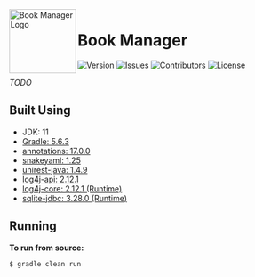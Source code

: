 <img src="https://github.com/Macro303/Book-Manager/blob/master/logo.png" align="left" width="120" height="115" alt="Book Manager Logo"/>

# Book Manager
[![Version](https://img.shields.io/github/tag-pre/Macro303/Book-Manager.svg?label=version)](https://github.com/Macro303/Book-Manager/releases)
[![Issues](https://img.shields.io/github/issues/Macro303/Book-Manager.svg?label=issues)](https://github.com/Macro303/Book-Manager/issues)
[![Contributors](https://img.shields.io/github/contributors/Macro303/Book-Manager.svg?label=contributors)](https://github.com/Macro303/Book-Manager/graphs/contributors)
[![License](https://img.shields.io/github/license/Macro303/Book-Manager.svg?=label=license)](https://github.com/Macro303/Book-Manager/blob/master/LICENSE)

_TODO_

## Built Using
 - JDK: 11
 - [Gradle: 5.6.3](https://gradle.org/)
 - [annotations: 17.0.0](https://www.jetbrains.com/)
 - [snakeyaml: 1.25](https://bitbucket.org/asomov/snakeyaml)
 - [unirest-java: 1.4.9](http://unirest.io/java.html)
 - [log4j-api: 2.12.1](https://logging.apache.org/log4j/2.x/)
 - [log4j-core: 2.12.1 (Runtime)](https://logging.apache.org/log4j/2.x/)
 - [sqlite-jdbc: 3.28.0 (Runtime)](https://github.com/xerial/sqlite-jdbc)
 
## Running
**To run from source:**
```bash
$ gradle clean run
```